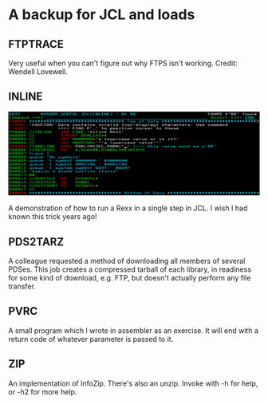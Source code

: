 # A backup for JCL and loads #

## FTPTRACE ##

Very useful when you can't figure out why FTPS isn't working.  Credit: Wendell Lovewell.

## INLINE ##

![INLINE](INLINE.png)

A demonstration of how to run a Rexx in a single step in JCL.  I wish I had known this trick years ago!

## PDS2TARZ ##

A colleague requested a method of downloading all members of several PDSes.  This job creates a compressed tarball of each library,
in readiness for some kind of download, e.g. FTP, but doesn't actually perform any file transfer.

## PVRC ##

A small program which I wrote in assembler as an exercise.  It will end with a return code of whatever parameter is passed to it.

## ZIP ##

An implementation of InfoZip.  There's also an unzip.   Invoke with -h for help, or -h2 for more help.
